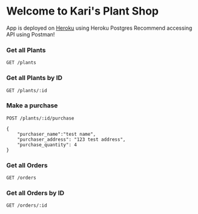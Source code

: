 # Welcome to Kari's Plant Shop
App is deployed on [Heroku](https://plant-shop-api-5e4b0fdc66a5.herokuapp.com/) using Heroku Postgres
Recommend accessing API using Postman!

### Get all Plants
`GET /plants`

### Get all Plants by ID
`GET /plants/:id`

### Make a purchase
`POST /plants/:id/purchase`
``` Example Post Request: 
{
    "purchaser_name":"test name",
    "purchaser_address": "123 test address",
    "purchase_quantity": 4
}
```

### Get all Orders
`GET /orders`

### Get all Orders by ID
`GET /orders/:id`

